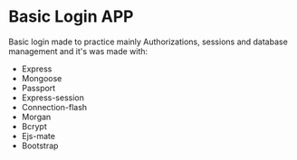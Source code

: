 # Basic Login APP

Basic login made to practice mainly Authorizations, sessions and database management and it's was made with:
 - Express
 - Mongoose
 - Passport
 - Express-session
 - Connection-flash
 - Morgan
 - Bcrypt
 - Ejs-mate
 - Bootstrap
